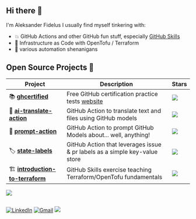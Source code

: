 ## Hi there 👋 

I'm Aleksander Fidelus I usually find myself tinkering with:
- 💥 GitHub Actions and other GitHub fun stuff, especially [GitHub Skills](https://learn.github.com/skills)
- 🤖 Infrastructure as Code with OpenTofu / Terraform
- 👾 various automation shenanigans

## Open Source Projects 🌟

| Project | Description | Stars |
|---------|-------------|-------|
| 📚 **[ghcertified](https://github.com/FidelusAleksander/ghcertified)** | Free GitHub certification practice tests [website](https://ghcertified.com/) | ![](https://img.shields.io/github/stars/FidelusAleksander/ghcertified?style=flat-square&labelColor=343b41) |
| 🤖 **[ai-translate-action](https://github.com/FidelusAleksander/ai-translate-action)** | GitHub Action to translate text and files using GitHub models | ![](https://img.shields.io/github/stars/FidelusAleksander/ai-translate-action?style=flat-square&labelColor=343b41) |
| 💬 **[prompt-action](https://github.com/FidelusAleksander/prompt-action)** | GitHub Action to prompt GitHub Models about... well, anything! | ![](https://img.shields.io/github/stars/FidelusAleksander/prompt-action?style=flat-square&labelColor=343b41) |
| 🏷️ **[state-labels](https://github.com/FidelusAleksander/state-labels)** | GitHub Action that leverages issue & pr labels as a simple key-value store | ![](https://img.shields.io/github/stars/FidelusAleksander/state-labels?style=flat-square&labelColor=343b41) |
| 🏗️ **[introduction-to-terraform](https://github.com/FidelusAleksander/introduction-to-terraform)** | GitHub Skills exercise teaching Terraform/OpenTofu fundamentals | ![](https://img.shields.io/github/stars/FidelusAleksander/introduction-to-terraform?style=flat-square&labelColor=343b41) |




<a href="https://github.com/FidelusAleksander/FidelusAleksander">
<img align="center" src="https://github-readme-stats.vercel.app/api?username=FidelusAleksander&show_icons=true&theme=cobalt" />
</a>

## 
[![LinkedIn](https://img.shields.io/badge/LinkedIn-0077B5?style=for-the-badge&logo=linkedin&logoColor=white)](https://www.linkedin.com/in/aleksanderfidelus/)
[![Gmail](https://img.shields.io/badge/Gmail-D14836?style=for-the-badge&logo=gmail&logoColor=white)](mailto:alek.fidelus@gmail.com)
![](https://api.visitorbadge.io/api/VisitorHit?user=FidelusAleksander&repo=github-visitors-badge&countColor=%237B1E7A)

